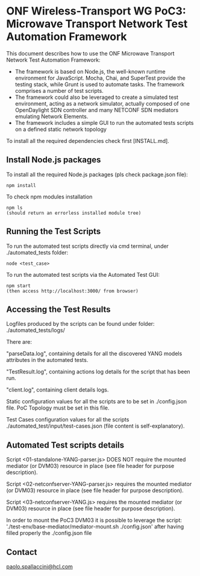 ONF Wireless-Transport WG PoC3: Microwave Transport Network Test Automation Framework
==============================================

This document describes how to use the ONF Microwave Transport Network Test
Automation Framework:
  - The framework is based on Node.js, the well-known runtime environment for
    JavaScript. Mocha, Chai, and SuperTest provide the testing stack, while
    Grunt is used to automate tasks. The framework comprises a number of test scripts.
  - The framework could also be leveraged to create a simulated test environment, acting as a
    network simulator, actually composed of one OpenDaylight SDN controller
    and many NETCONF SDN mediators emulating Network Elements.
  - The framework includes a simple GUI to run the automated tests scripts on a
    defined static network topology
	

To install all the required dependencies check first [INSTALL.md].

Install Node.js packages
------------------------

To install all the required Node.js packages (pls check package.json file):

```
npm install
```


To check npm modules installation

```
npm ls
(should return an errorless installed module tree)
```

Running the Test Scripts
----------------------------------

To run the automated test scripts directly via cmd terminal, under ./automated_tests folder:

```
node <test_case>
```


To run the automated test scripts via the Automated Test GUI:

```
npm start
(then access http://localhost:3000/ from browser)
```

Accessing the Test Results
----------------------------------

Logfiles produced by the scripts can be found under folder: ./automated_tests/logs/

There are:

"parseData.log", containing details for all the discovered YANG models attributes in the automated tests.

"TestResult.log", containing actions log details for the script that has been run.

"client.log", containing client details logs.


Static configuration values for all the scripts are to be set in ./config.json file. PoC Topology must be set in this file.

Test Cases configuration values for all the scripts ./automated_test/input/test-cases.json (file content is self-explanatory).


Automated Test scripts details
----------------------------------

Script <01-standalone-YANG-parser.js> DOES NOT require the mounted mediator (or DVM03) resource in place (see file header for purpose description).

Script <02-netconfserver-YANG-parser.js> requires the mounted mediator (or DVM03) resource in place (see file header for purpose description).

Script <03-netconfserver-YANG.js> requires the mounted mediator (or DVM03) resource in place (see file header for purpose description).


In order to mount the PoC3 DVM03 it is possible to leverage the script: './test-env/base-mediator/mediator-mount.sh ./config.json' after having filled properly the ./config.json file



Contact
-------

paolo.spallaccini@hcl.com

[README.md]:README.md

